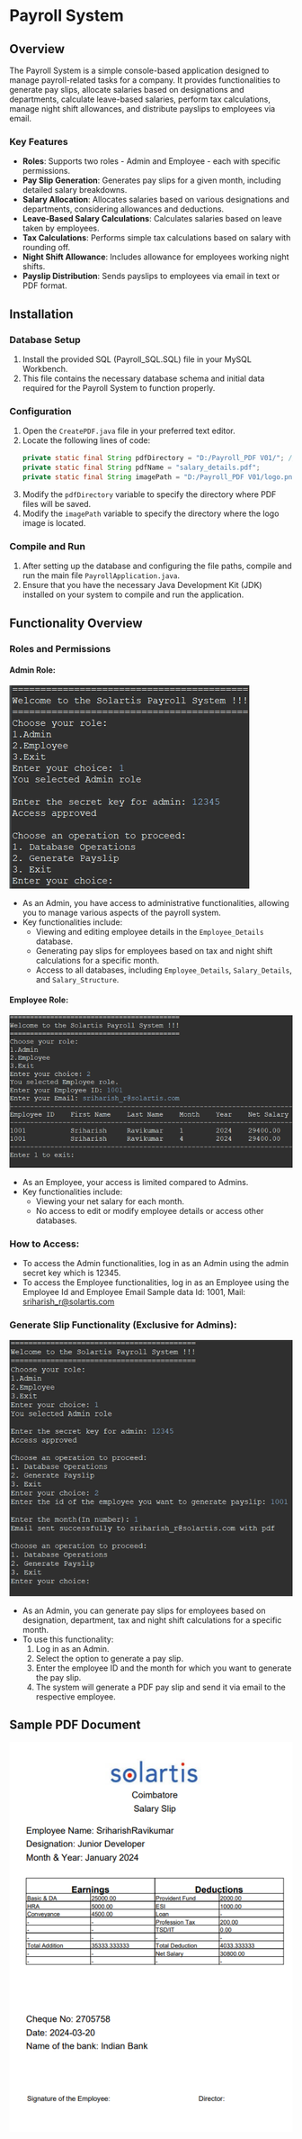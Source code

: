 # Payroll System

## Overview

The Payroll System is a simple console-based application designed to manage payroll-related tasks for a company. It provides functionalities to generate pay slips, allocate salaries based on designations and departments, calculate leave-based salaries, perform tax calculations, manage night shift allowances, and distribute payslips to employees via email.

### Key Features

- **Roles**: Supports two roles - Admin and Employee - each with specific permissions.
- **Pay Slip Generation**: Generates pay slips for a given month, including detailed salary breakdowns.
- **Salary Allocation**: Allocates salaries based on various designations and departments, considering allowances and deductions.
- **Leave-Based Salary Calculations**: Calculates salaries based on leave taken by employees.
- **Tax Calculations**: Performs simple tax calculations based on salary with rounding off.
- **Night Shift Allowance**: Includes allowance for employees working night shifts.
- **Payslip Distribution**: Sends payslips to employees via email in text or PDF format.

## Installation

### Database Setup
1. Install the provided SQL (Payroll_SQL.SQL) file in your MySQL Workbench.
2. This file contains the necessary database schema and initial data required for the Payroll System to function properly.

### Configuration
1. Open the `CreatePDF.java` file in your preferred text editor.
2. Locate the following lines of code:
    ```java
    private static final String pdfDirectory = "D:/Payroll_PDF V01/"; //Change the Pdf Directory to your location
    private static final String pdfName = "salary_details.pdf";
    private static final String imagePath = "D:/Payroll_PDF V01/logo.png"; // Change the logo Directory to your location
    ```
3. Modify the `pdfDirectory` variable to specify the directory where PDF files will be saved.
4. Modify the `imagePath` variable to specify the directory where the logo image is located.

### Compile and Run
1. After setting up the database and configuring the file paths, compile and run the main file `PayrollApplication.java`.
2. Ensure that you have the necessary Java Development Kit (JDK) installed on your system to compile and run the application.

## Functionality Overview

### Roles and Permissions

#### Admin Role:
![Admin Role](screenshots/Admin_Menu.png)

- As an Admin, you have access to administrative functionalities, allowing you to manage various aspects of the payroll system.
- Key functionalities include:
  - Viewing and editing employee details in the `Employee_Details` database.
  - Generating pay slips for employees based on tax and night shift calculations for a specific month.
  - Access to all databases, including `Employee_Details`, `Salary_Details`, and `Salary_Structure`.
  
#### Employee Role:
![Employee Role](screenshots/Employee_Flow.png)

- As an Employee, your access is limited compared to Admins.
- Key functionalities include:
  - Viewing your net salary for each month.
  - No access to edit or modify employee details or access other databases.

### How to Access:
- To access the Admin functionalities, log in as an Admin using the admin secret key which is 12345.
- To access the Employee functionalities, log in as an Employee using the Employee Id and Employee Email Sample data Id: 1001, Mail: sriharish_r@solartis.com

### Generate Slip Functionality (Exclusive for Admins):
![Payslip flow](screenshots/Payslip_Flow.png)

- As an Admin, you can generate pay slips for employees based on designation, department, tax and night shift calculations for a specific month.
- To use this functionality:
  1. Log in as an Admin.
  2. Select the option to generate a pay slip.
  3. Enter the employee ID and the month for which you want to generate the pay slip.
  4. The system will generate a PDF pay slip and send it via email to the respective employee.
  
## Sample PDF Document

![PDF](screenshots/PDF.png)